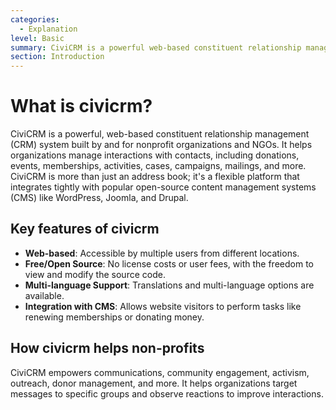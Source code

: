 ```yaml
---
categories:
  - Explanation
level: Basic
summary: CiviCRM is a powerful web-based constituent relationship management system designed for non-profits, allowing them to manage interactions with contacts, including donations, events, and memberships.
section: Introduction
---
```


# What is civicrm?
CiviCRM is a powerful, web-based constituent relationship management (CRM) system built by and for nonprofit organizations and NGOs. It helps organizations manage interactions with contacts, including donations, events, memberships, activities, cases, campaigns, mailings, and more. CiviCRM is more than just an address book; it's a flexible platform that integrates tightly with popular open-source content management systems (CMS) like WordPress, Joomla, and Drupal.

## Key features of civicrm
- **Web-based**: Accessible by multiple users from different locations.
- **Free/Open Source**: No license costs or user fees, with the freedom to view and modify the source code.
- **Multi-language Support**: Translations and multi-language options are available.
- **Integration with CMS**: Allows website visitors to perform tasks like renewing memberships or donating money.

## How civicrm helps non-profits
CiviCRM empowers communications, community engagement, activism, outreach, donor management, and more. It helps organizations target messages to specific groups and observe reactions to improve interactions.

<!--
Source: https://docs.civicrm.org/user/en/latest/introduction/what
-is-civicrm/ -->

<!--
Suggestion: This page could be split into two parts if needed: one focusing on the basic explanation of CiviCRM and another delving into its features and benefits. However, for non
-experts, keeping it as a single explanation page seems most appropriate. -->
